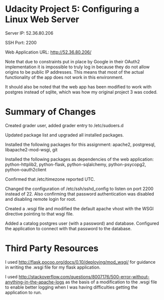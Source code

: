 # Udacity Project 5: Configuring a Linux Web Server

Server IP: 52.36.80.206

SSH Port: 2200

Web Application URL: http://52.36.80.206/

Note that due to constraints put in place by Google in their OAuth2 implementation it is impossible to truly log in because they do not allow origins to be public IP addresses. This means that most of the actual functionality of the app does not work in this environment.

It should also be noted that the web app has been modified to work with postgres instead of sqlite, which was how my original project 3 was coded.

# Summary of Changes

Created grader user, added grader entry to /etc/sudoers.d

Updated package list and upgraded all installed packages.

Installed the following packages for this assignment: apache2, postgresql, libapache2-mod-wsgi, git

Installed the following packages as dependencies of the web application: python-httplib2, python-flask, python-sqlalchemy, python-psycopg2, python-oauth2client

Confirmed that /etc/timezone reported UTC.

Changed the configuration of /etc/ssh/sshd_config to listen on port 2200 instead of 22. Also confirming that password authentication was disabled and disabling remote login for root.

Created a .wsgi file and modified the default apache vhost with the WSGI directive pointing to that wsgi file.

Added a catalog postgres user (with a password) and database. Configured the application to connect with that password to the database.

# Third Party Resources

I used http://flask.pocoo.org/docs/0.10/deploying/mod_wsgi/ for guidance in writing the .wsgi file for my flask application.

I used http://stackoverflow.com/questions/8007176/500-error-without-anything-in-the-apache-logs as the basis of a modification to the .wsgi file to enable better logging when I was having difficulties getting the application to run.